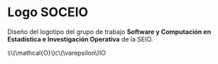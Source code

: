 # Logo SOCEIO

Diseño del logotipo del grupo de trabajo **Software y Computación en Estadística e Investigación Operativa** de la SEIO.

`S`\\(\\mathcal{O}\\)`C`\\(\\varepsilon\\)IO
